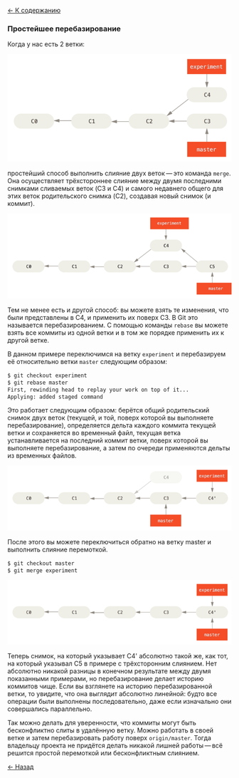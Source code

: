 [<- К содержанию](readme.md)

### Простейшее перебазирование

Когда у нас есть 2 ветки:

![История коммитов простого разделения](basic-rebase-1.png)

простейший способ выполнить слияние двух веток — это команда `merge`. Она осуществляет трёхстороннее слияние между двумя последними снимками сливаемых веток (C3 и C4) и самого недавнего общего для этих веток родительского снимка (C2), создавая новый снимок (и коммит).

![Слияние разделённой истории коммитов](basic-rebase-2.png)

Тем не менее есть и другой способ: вы можете взять те изменения, что были представлены в C4, и применить их поверх C3. В Git это называется перебазированием. С помощью команды `rebase` вы можете взять все коммиты из одной ветки и в том же порядке применить их к другой ветке.

В данном примере переключимся на ветку `experiment` и перебазируем её относительно ветки `master` следующим образом:

```
$ git checkout experiment
$ git rebase master
First, rewinding head to replay your work on top of it...
Applying: added staged command
```

Это работает следующим образом: берётся общий родительский снимок двух веток (текущей, и той, поверх которой вы выполняете перебазирование), определяется дельта каждого коммита текущей ветки и сохраняется во временный файл, текущая ветка устанавливается на последний коммит ветки, поверх которой вы выполняете перебазирование, а затем по очереди применяются дельты из временных файлов.

![Перебазирование изменений из C4 поверх C3](basic-rebase-3.png)

После этого вы можете переключиться обратно на ветку master и выполнить слияние перемоткой.

```
$ git checkout master
$ git merge experiment
```

![Перемотка ветки master](basic-rebase-4.png)

Теперь снимок, на который указывает C4' абсолютно такой же, как тот, на который указывал C5 в примере с трёхсторонним слиянием. Нет абсолютно никакой разницы в конечном результате между двумя показанными примерами, но перебазирование делает историю коммитов чище. Если вы взглянете на историю перебазированной ветки, то увидите, что она выглядит абсолютно линейной: будто все операции были выполнены последовательно, даже если изначально они совершались параллельно.

Так можно делать для уверенности, что коммиты могут быть бесконфликтно слиты в удалённую ветку. Можно работать в своей ветке и затем перебазировать работу поверх `origin/master`. Тогда владельцу проекта не придётся делать никакой лишней работы — всё решится простой перемоткой или бесконфликтным слиянием.

[<- Назад](branching-workflows.md)